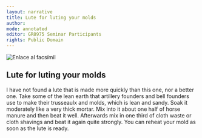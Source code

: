 ```yaml
---
layout: narrative
title: Lute for luting your molds
author:
mode: annotated
editor: GR8975 Seminar Participants
rights: Public Domain
---
```


 <a href="http://gallica.bnf.fr/ark:/12148/btv1b10500001g/f290.image"><img src="/assets/photo-icon.png" alt="Enlace al facsímil" style="display:inline-block; margin-bottom:-3px;"></a> 
##  Lute for luting your molds 

 
I have not found a lute that is made more quickly than this one, nor a better one. Take some of the lean earth that artillery founders and bell founders use to make their trusseaulx and molds, which is lean and sandy. Soak it moderately like a very thick mortar. Mix into it about one half of horse manure and then beat it well. Afterwards mix in one third of cloth waste or cloth shavings and beat it again quite strongly. You can reheat your mold as soon as the lute is ready. 
 